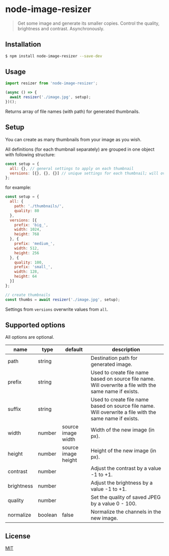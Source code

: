 # node-image-resizer
> Get some image and generate its smaller copies. 
Control the quality, brightness and contrast. Asynchronously.

## Installation
```sh
$ npm install node-image-resizer --save-dev
```

## Usage
```javascript
import resizer from 'node-image-resizer';

(async () => {
  await resizer('./image.jpg', setup);
})();
```
Returns array of file names (with path) for generated thumbnails.

## Setup
You can create as many thumbnails from your image as you wish. 

All definitions (for each thumbnail separately) are grouped in one object with following structure:

```javascript
const setup = { 
  all: {}, // general settings to apply on each thumbnail
  versions: [{}, {}, {}] // unique settings for each thumbnail; will overwite general
};
```

for example:
```javascript
const setup = { 
  all: {
    path: './thumbnails/',
    quality: 80
  },
  versions: [{
    prefix: 'big_',
    width: 1024,
    height: 768
  }, {
    prefix: 'medium_',
    width: 512,
    height: 256
  }, {
    quality: 100,
    prefix: 'small_',
    width: 128,
    height: 64
  }]
};

// create thumbnails
const thumbs = await resizer('./image.jpg', setup);
```
Settings from `versions` overwrite values from `all`.

## Supported options
All options are optional.

name | type | default | description
---|---|---|---
path | string |  | Destination path for generated image.
prefix | string |  | Used to create file name based on source file name. Will overwrite a file with the same name if exists. 
suffix | string |  | Used to create file name based on source file name. Will overwrite a file with the same name if exists.
width | number | source image width | Width of the new image (in px).
height | number | source image height | Height of the new image (in px).
contrast | number |  | Adjust the contrast by a value -1 to +1.
brightness | number |  | Adjust the brightness by a value -1 to +1.
quality | number |  | Set the quality of saved JPEG by a value 0 - 100.
normalize | boolean | false | Normalize the channels in the new image.



## License

[MIT](https://github.com/sottar/react-image-resizer/blob/master/LICENSE)